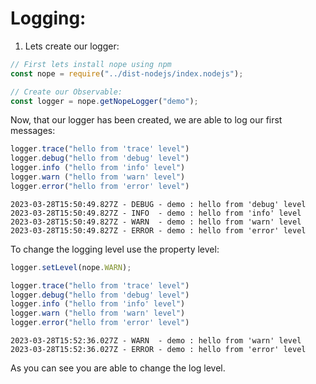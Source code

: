 # Logging:
1. Lets create our logger:


```javascript
// First lets install nope using npm
const nope = require("../dist-nodejs/index.nodejs");

// Create our Observable:
const logger = nope.getNopeLogger("demo");
```

Now, that our logger has been created, we are able to log our first messages:


```javascript
logger.trace("hello from 'trace' level")
logger.debug("hello from 'debug' level")
logger.info ("hello from 'info' level")
logger.warn ("hello from 'warn' level")
logger.error("hello from 'error' level")
```

    2023-03-28T15:50:49.827Z - DEBUG - demo : hello from 'debug' level
    2023-03-28T15:50:49.827Z - INFO  - demo : hello from 'info' level
    2023-03-28T15:50:49.827Z - WARN  - demo : hello from 'warn' level
    2023-03-28T15:50:49.827Z - ERROR - demo : hello from 'error' level


To change the logging level use the property level:


```javascript
logger.setLevel(nope.WARN);
```


```javascript
logger.trace("hello from 'trace' level")
logger.debug("hello from 'debug' level")
logger.info ("hello from 'info' level")
logger.warn ("hello from 'warn' level")
logger.error("hello from 'error' level")
```

    2023-03-28T15:52:36.027Z - WARN  - demo : hello from 'warn' level
    2023-03-28T15:52:36.027Z - ERROR - demo : hello from 'error' level


As you can see you are able to change the log level.

